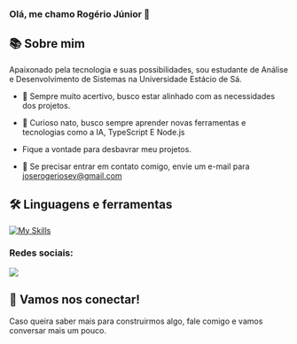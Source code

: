 ### Olá, me chamo Rogério Júnior 🙋

## 📚 Sobre mim 
Apaixonado pela tecnologia e suas possibilidades, sou estudante de Análise e Desenvolvimento de Sistemas na Universidade Estácio de Sá.

- 🎯 Sempre muito acertivo, busco estar alinhado com as necessidades dos projetos. 

- 🚀 Curioso nato, busco sempre aprender novas ferramentas e tecnologias como a IA, TypeScript E Node.js

- Fique a vontade para desbavrar meu projetos.

- 📧 Se precisar entrar em contato comigo, envie um e-mail para joserogeriosev@gmail.com

<div style="display: inline_block">
  
## 🛠️ Linguagens e ferramentas 
  
[![My Skills](https://skillicons.dev/icons?i=js,nodejs,css,html,mysql,mongodb,vscode)](https://skillicons.dev)
</div>


<h3 align="left">Redes sociais:</h3>
<div> 

  <a href="https://www.linkedin.com/in/jos%C3%A9-rog%C3%A9rio-sev12/" target="_blank"><img src="https://img.shields.io/badge/-LinkedIn-%230077B5?style=for-the-badge&logo=linkedin&logoColor=white" target="_blank"></a> 
   
 
</div>


## 🤝 Vamos nos conectar!
Caso queira saber mais para construirmos algo, fale comigo e vamos conversar mais um pouco. 
